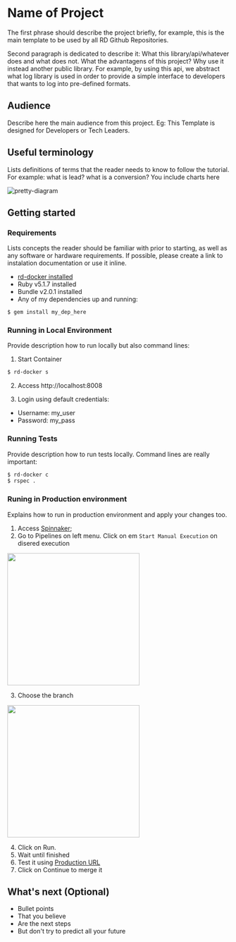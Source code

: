 # Name of Project

The first phrase should describe the project briefly, for example, this is the main template to be used by all RD Github Repositories. 

Second paragraph is dedicated to describe it: What this library/api/whatever does and what does not. 
What the advantagens of this project? Why use it instead another public library. For example, 
by using this api, we abstract what log library is used in order to provide a simple interface 
to developers that wants to log into pre-defined formats.  

## Audience

Describe here the main audience from this project. Eg: This Template is designed for Developers or Tech Leaders. 

## Useful terminology

Lists definitions of terms that the reader needs to know to follow the tutorial. For example: what is lead? what is a conversion? You include charts here

![pretty-diagram](https://user-images.githubusercontent.com/18356186/54356236-e163b900-4639-11e9-9bb1-e171bcd2a025.png)

## Getting started

### Requirements

Lists concepts the reader should be familiar with prior to starting, as well as any software or hardware requirements. 
If possible, please create a link to instalation documentation or use it inline.

* [rd-docker installed](https://oraculo.rdstation.com.br/referencias/wiki/como-configurar-o-ambiente-de-desenvolvimento-utilizando-docker)
* Ruby v5.1.7 installed
* Bundle v2.0.1 installed
* Any of my dependencies up and running:

```bash
$ gem install my_dep_here
```

### Running in Local Environment

Provide description how to run locally but also command lines:

1. Start Container
```bash
$ rd-docker s
```
2. Access http://localhost:8008

3. Login using default credentials:
* Username: my_user
* Password: my_pass

### Running Tests

Provide description how to run tests locally. Command lines are really important:

```bash
$ rd-docker c
$ rspec .
```

### Runing in Production environment

Explains how to run in production environment and apply your changes too.

1. Access [Spinnaker](https://spinnaker.rdops.systems/#/applications/my-app/clusters);
2. Go to Pipelines on left menu. Click on em `Start Manual Execution` on disered execution

<img src="https://user-images.githubusercontent.com/9935397/82076477-48548600-96b4-11ea-8a13-84e14f6463b0.png" height="300">

3. Choose the branch

<img src="https://user-images.githubusercontent.com/9935397/82076681-979ab680-96b4-11ea-948f-974a3d518378.png" height="300">

4. Click on Run. 
5. Wait until finished
6. Test it using [Production URL](https://www.google.com)
7. Click on Continue to merge it

## What's next (Optional)

* Bullet points
* That you believe
* Are the next steps
* But don't try to predict all your future
